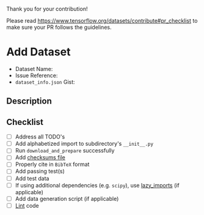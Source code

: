 Thank you for your contribution!

Please read https://www.tensorflow.org/datasets/contribute#pr_checklist to make sure your PR follows the guidelines.

# Add Dataset

* Dataset Name: <name>
* Issue Reference: <link>
* `dataset_info.json` Gist: <link>

## Description

<description>

## Checklist

* [ ] Address all TODO's
* [ ] Add alphabetized import to subdirectory's `__init__.py`
* [ ] Run `download_and_prepare` successfully
* [ ] Add [checksums file](https://www.tensorflow.org/datasets/add_dataset#2_run_download_and_prepare_locally)
* [ ] Properly cite in `BibTeX` format
* [ ] Add passing test(s)
* [ ] Add test data
* [ ] If using additional dependencies (e.g. `scipy`), use [lazy_imports](https://www.tensorflow.org/datasets/add_dataset#extra_dependencies) (if applicable)
* [ ] Add data generation script (if applicable)
* [ ] [Lint](https://www.tensorflow.org/datasets/add_dataset#5_check_your_code_style) code
